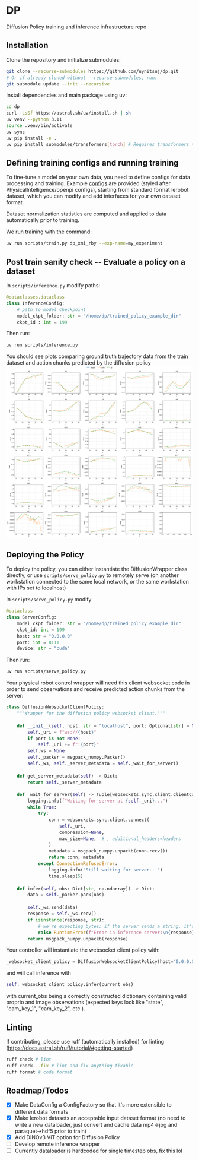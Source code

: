 # DP
Diffusion Policy training and inference infrastructure repo

## Installation
Clone the repository and initialize submodules:
```bash
git clone --recurse-submodules https://github.com/uynitsuj/dp.git
# Or if already cloned without --recurse-submodules, run:
git submodule update --init --recursive
```
Install dependencies and main package using uv:
```bash
cd dp
curl -LsSf https://astral.sh/uv/install.sh | sh
uv venv --python 3.11
source .venv/bin/activate
uv sync
uv pip install -e .
uv pip install submodules/transformers[torch] # Requires transformers nightly for dinov3 ViT
```

## Defining training configs and running training
To fine-tune a model on your own data, you need to define configs for data processing and training. Example [configs](dp/util/config.py) are provided (styled after PhysicalIntelligence/openpi configs), starting from standard format lerobot dataset, which you can modify and add interfaces for your own dataset format.

Dataset normalization statistics are computed and applied to data automatically prior to training.

We run training with the command:
```bash
uv run scripts/train.py dp_xmi_rby --exp-name=my_experiment
```

## Post train sanity check -- Evaluate a policy on a dataset
In `scripts/inference.py` modify paths:

```python
@dataclasses.dataclass
class InferenceConfig:
    # path to model checkpoint
    model_ckpt_folder: str = "/home/dp/trained_policy_example_dir"
    ckpt_id : int = 199
```
Then run:
```bash
uv run scripts/inference.py
```

You should see plots comparing ground truth trajectory data from the train dataset and action chunks predicted by the diffusion policy ![pred](media/pred_vs_gt_0.png)

## Deploying the Policy
To deploy the policy, you can either instantiate the DiffusionWrapper class directly, or use `scripts/serve_policy.py` to remotely serve (on another workstation connected to the same local network, or the same workstation with IPs set to localhost)

In `scripts/serve_policy.py` modify 
``` python
@dataclass
class ServerConfig:
    model_ckpt_folder: str = "/home/dp/trained_policy_example_dir"
    ckpt_id: int = 199
    host: str = "0.0.0.0"
    port: int = 8111
    device: str = "cuda" 
```

Then run:
```bash
uv run scripts/serve_policy.py
```

Your physical robot control wrapper will need this client websocket code in order to send observations and receive predicted action chunks from the server:

``` python
class DiffusionWebsocketClientPolicy:
    """Wrapper for the diffusion policy websocket client."""

    def __init__(self, host: str = "localhost", port: Optional[str] = None) -> None:
        self._uri = f"ws://{host}"
        if port is not None:
            self._uri += f":{port}"
        self.ws = None
        self._packer = msgpack_numpy.Packer()
        self._ws, self._server_metadata = self._wait_for_server()

    def get_server_metadata(self) -> Dict:
        return self._server_metadata

    def _wait_for_server(self) -> Tuple[websockets.sync.client.ClientConnection, Dict]:
        logging.info(f"Waiting for server at {self._uri}...")
        while True:
            try:
                conn = websockets.sync.client.connect(
                    self._uri,
                    compression=None,
                    max_size=None,  # , additional_headers=headers
                )
                metadata = msgpack_numpy.unpackb(conn.recv())
                return conn, metadata
            except ConnectionRefusedError:
                logging.info("Still waiting for server...")
                time.sleep(5)

    def infer(self, obs: Dict[str, np.ndarray]) -> Dict:
        data = self._packer.pack(obs)

        self._ws.send(data)
        response = self._ws.recv()
        if isinstance(response, str):
            # we're expecting bytes; if the server sends a string, it's an error.
            raise RuntimeError(f"Error in inference server:\n{response}")
        return msgpack_numpy.unpackb(response)
```

Your controller will instantiate the websocket client policy with:
``` python
_websocket_client_policy = DiffusionWebsocketClientPolicy(host="0.0.0.0", port=8111)
```
and will call inference with 
``` python
self._websocket_client_policy.infer(current_obs)
```
with current_obs being a correctly constructed dictionary containing valid proprio and image observations (expected keys look like "state", "cam_key_1", "cam_key_2", etc.). 

## Linting
If contributing, please use ruff (automatically installed) for linting (https://docs.astral.sh/ruff/tutorial/#getting-started)
```bash
ruff check # lint
ruff check --fix # lint and fix anything fixable
ruff format # code format
```

## Roadmap/Todos

- [x] Make DataConfig a ConfigFactory so that it's more extensible to different data formats
- [x] Make lerobot datasets an acceptable input dataset format (no need to write a new dataloader, just convert and cache data mp4->jpg and paraquet->hdf5 prior to train)
- [x] Add DINOv3 ViT option for Diffusion Policy
- [ ] Develop remote inference wrapper
- [ ] Currently dataloader is hardcoded for single timestep obs, fix this lol